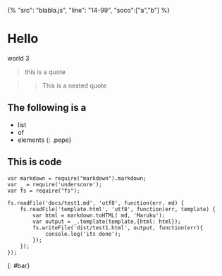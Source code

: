 {%
    "src": "blabla.js",
    "line": "14-99",
    "soco":["a","b"]
%}

# Hello

world 3


> this is a quote

> > This is a nested quote


## The following is a

* list
* of
* elements
{: .pepe}

## This is code
    var markdown = require("markdown").markdown;
    var _ = require('underscore');
    var fs = require("fs");

    fs.readFile('docs/test1.md', 'utf8', function(err, md) {
        fs.readFile('template.html', 'utf8', function(err, template) {
            var html = markdown.toHTML( md, 'Maruku');
            var output = _.template(template,{html: html});
            fs.writeFile('dist/test1.html', output, function(err){
                console.log('its done');
            });
        });
    });
{: #bar}


